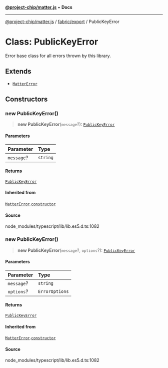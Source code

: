 [**@project-chip/matter.js**](../../../README.md) • **Docs**

***

[@project-chip/matter.js](../../../modules.md) / [fabric/export](../README.md) / PublicKeyError

# Class: PublicKeyError

Error base class for all errors thrown by this library.

## Extends

- [`MatterError`](../../../common/export/classes/MatterError.md)

## Constructors

### new PublicKeyError()

> **new PublicKeyError**(`message`?): [`PublicKeyError`](PublicKeyError.md)

#### Parameters

| Parameter | Type |
| :------ | :------ |
| `message`? | `string` |

#### Returns

[`PublicKeyError`](PublicKeyError.md)

#### Inherited from

[`MatterError`](../../../common/export/classes/MatterError.md).[`constructor`](../../../common/export/classes/MatterError.md#constructors)

#### Source

node\_modules/typescript/lib/lib.es5.d.ts:1082

### new PublicKeyError()

> **new PublicKeyError**(`message`?, `options`?): [`PublicKeyError`](PublicKeyError.md)

#### Parameters

| Parameter | Type |
| :------ | :------ |
| `message`? | `string` |
| `options`? | `ErrorOptions` |

#### Returns

[`PublicKeyError`](PublicKeyError.md)

#### Inherited from

[`MatterError`](../../../common/export/classes/MatterError.md).[`constructor`](../../../common/export/classes/MatterError.md#constructors)

#### Source

node\_modules/typescript/lib/lib.es5.d.ts:1082
